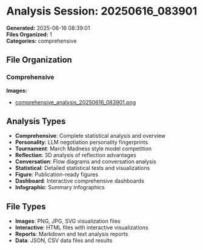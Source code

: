 # Analysis Session: 20250616_083901

**Generated:** 2025-06-16 08:39:01  
**Files Organized:** 1  
**Categories:** comprehensive

## File Organization

### Comprehensive

**Images:**
- [comprehensive_analysis_20250616_083901.png](./comprehensive/images/comprehensive_analysis_20250616_083901.png)


## Analysis Types

- **Comprehensive**: Complete statistical analysis and overview
- **Personality**: LLM negotiation personality fingerprints
- **Tournament**: March Madness style model competition
- **Reflection**: 3D analysis of reflection advantages
- **Conversation**: Flow diagrams and conversation analysis
- **Statistical**: Detailed statistical tests and visualizations
- **Figure**: Publication-ready figures
- **Dashboard**: Interactive comprehensive dashboards
- **Infographic**: Summary infographics

## File Types

- **Images**: PNG, JPG, SVG visualization files
- **Interactive**: HTML files with interactive visualizations
- **Reports**: Markdown and text analysis reports
- **Data**: JSON, CSV data files and results
